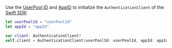 Use the [UserPool ID](/en/guides/faqs/get-userpool-id-and-secret.md) and [AppID](/en/guides/faqs/get-app-id-and-secret.md) to initialize the `AuthenticationClient` of the [Swift SDK](/en/reference/sdk-for-swift.md):

```swift
let userPoolId = "userPoolId"
let appId = "appId"

var client: AuthenticationClient?
self.client = AuthenticationClient(userPoolId: userPoolId, appId: appId)
```